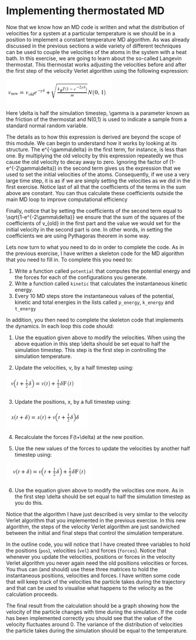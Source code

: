 # Implementing thermostated MD

Now that we know how an MD code is written and what the distribution of velocities for a system at a particular temperature is we should be in a position to implement a constant temperature MD algorithm.  As was already discussed in the previous sections a wide variety of different techniques can be used to couple the velocities of the atoms in the system with a heat bath.  In this exercise, we are going to learn about the so-called Langevin thermostat.  This thermostat works adjusting the velocities before and after the first step of the velocity Verlet algorithm using the following expression:

![](eq1.png)

Here \delta is half the simulation timestep, \gamma is a parameter known as the friction of the thermostat and N(0,1) is used to indicate a sample from a standard normal random variable.  

The details as to how this expression is derived are beyond the scope of this module.  We can begin to understand how it works by looking at its structure.  The e^{-\gamma\delta} in the first term, for instance, is less than one.  By multiplying the old velocity by this expression repeatedly we thus cause the old velocity to decay away to zero.  Ignoring the factor of (1-e^{-2\gamma\delta}) in the second term gives us the expression that we used to set the initial velocities of the atoms.  Consequently, if we use a very large time step, it is as if we are simply setting the velocities as we did in the first exercise. Notice last of all that the coefficients of the terms in the sum above are constant.  You can thus calculate these coefficients outside the main MD loop to improve computational efficiency 

Finally, notice that by setting the coefficients of the second term equal to \sqrt{1-e^{-2\gamma\delta}} we ensure that the sum of the squares of the coefficients of v_{old} in the first part and the value we would set for the initial velocity in the second part is one.  In other words, in setting the coefficients we are using Pythagoras theorem in some way.

Lets now turn to what you need to do in order to complete the code.  As in the previous exercise, I have written a skeleton code for the MD algorithm that you need to fill in.  To complete this you need to:

1. Write a function called `potential` that computes the potential energy and the forces for each of the configurations you generate.
2. Write a function called `kinetic` that calculates the instantaneous kinetic energy.
3. Every 10 MD steps store the instantaneous values of the potential, kinetic and total energies in the lists called `p_energy`, `k_energy` and `t_energy`

In addition, you then need to complete the skeleton code that implements the dynamics.  In each loop this code should:

1. Use the equation given above to modify the velocities.  When using the above equation in this step \delta should be set equal to half the simulation timestep.  This step is the first step in controlling the simulation temperature.

2. Update the velocities, v, by a half timestep using:

![](eq2.png)

3. Update the positions, x, by a full timestep using:

![](eq3.png)

4. Recalculate the forces F(t+\delta) at the new position.

5. Use the new values of the forces to update the velocities by another half timestep using:

![](eq4.png)

6. Use the equation given above to modify the velocities one more.  As in the first step \delta should be set equal to half the simulation timestep as you do this.

Notice that the algorithm I have just described is very similar to the velocity Verlet algorithm that you implemented in the previous exercise.  In this new algorithm, the steps of the velocity Verlet algorithm are just sandwiched between the initial and final steps that control the simulation temperature. 

In the outline code, you will notice that I have created three variables to hold the positions (`pos`), velocities (`vel`) and forces (`forces`).  Notice that whenever you update the velocities, positions or forces in the velocity Verlet algorithm you never again need the old positions velocities or forces.  You thus can (and should) use these three matrices to hold the instantaneous positions, velocities and forces.  I have written some code that will keep track of the velocities the particle takes during the trajectory and that can be used to visualise what happens to the velocity as the calculation proceeds.

The final result from the calculation should be a graph showing how the velocity of the particle changes with time during the simulation.  If the code has been implemented correctly you should see that the value of the velocity fluctuates around 0.  The variance of the distribution of velocities the particle takes during the simulation should be equal to the temperature. 
